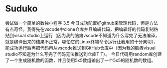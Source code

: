 # Suduko
尝试做一个简单的数独小程序
3.5
今日成功配置好github来管理代码，但是方法有点奇怪。我得先在vscode中clone仓库并且编辑代码，把编辑好的代码复制粘贴到visual studio上运行（因为我的脑瘫vscode不知道为什么写完了无法编译，就是编译出来的结果不正常，哪怕它的Linux终端命令运行让我用的十分亲切），能成功运行后再把代码再从vscode推送到GitHub仓库中（因为我的脑瘫visual studio不知道为什么写完了代码无法推送到仓库T T）。
今日代码用random库创建了一个生成随机数的函数，并且使用5x5数组输出了一个5x5的随机数的数组。
